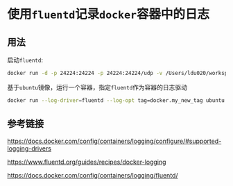 # 使用`fluentd`记录`docker`容器中的日志

## 用法

启动`fluentd`:

```bash
docker run -d -p 24224:24224 -p 24224:24224/udp -v /Users/ldu020/workspace/fluentd-research/logs:/fluentd/log -v /Users/ldu020/workspace/fluentd-research/src/docker-logging:/fluentd/etc fluent/fluentd
```

基于`ubuntu`镜像，运行一个容器，指定`fluentd`作为容器的日志驱动

```bash
docker run --log-driver=fluentd --log-opt tag=docker.my_new_tag ubuntu echo "Hello Fluentd"
```

## 参考链接

https://docs.docker.com/config/containers/logging/configure/#supported-logging-drivers

https://www.fluentd.org/guides/recipes/docker-logging

https://docs.docker.com/config/containers/logging/fluentd/
